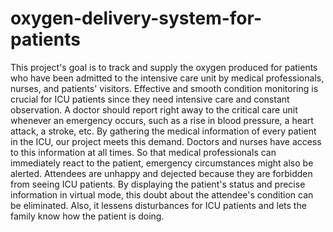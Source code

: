 # oxygen-delivery-system-for-patients
This project's goal is to track and supply the oxygen produced for patients who have been admitted to the intensive care unit by medical professionals, nurses, and patients' visitors. Effective and smooth condition monitoring is crucial for ICU patients since they need intensive care and constant observation.
A doctor should report right away to the critical care unit whenever an emergency occurs, such as a rise in blood pressure, a heart attack, a stroke, etc. By gathering the medical information of every patient in the ICU, our project meets this demand. Doctors and nurses have access to this information at all times. So that medical professionals can immediately react to the patient, emergency circumstances might also be alerted.
Attendees are unhappy and dejected because they are forbidden from seeing ICU patients. By displaying the patient's status and precise information in virtual mode, this doubt about the attendee's condition can be eliminated. Also, it lessens disturbances for ICU patients and lets the family know how the patient is doing.

